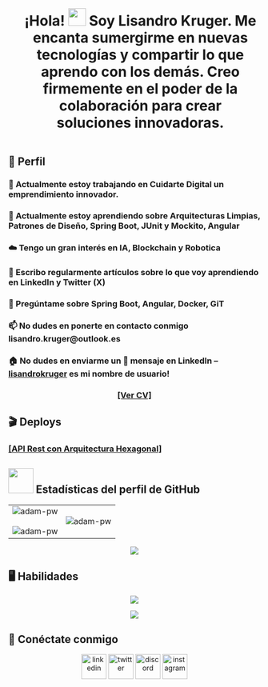 <div id="user-content-toc">
  <ul align="center">
    <summary><h1 style="display: inline-block">¡Hola! <img src="https://media.giphy.com/media/hvRJCLFzcasrR4ia7z/giphy.gif" width="35"> Soy Lisandro Kruger. Me encanta sumergirme en         nuevas tecnologías y compartir lo que aprendo con los demás. Creo firmemente en el poder de la colaboración para crear soluciones innovadoras.</h1></summary>
  </ul>
</div>

<h2>🎯 Perfil</h2>
<h3>🔭 Actualmente estoy trabajando en Cuidarte Digital un emprendimiento innovador.</h3>
<h3>🌱 Actualmente estoy aprendiendo sobre Arquitecturas Limpias, Patrones de Diseño, Spring Boot, JUnit y Mockito, Angular</h3>
<h3>☁️ Tengo un gran interés en IA, Blockchain y Robotica</h3>
<h3>📝 Escribo regularmente artículos sobre lo que voy aprendiendo en LinkedIn y Twitter (X)</h3>
<h3>💬 Pregúntame sobre Spring Boot, Angular, Docker, GiT</h3>
<h3>📫 No dudes en ponerte en contacto conmigo lisandro.kruger@outlook.es</h3>
<h3>🏠 No dudes en enviarme un 👋 mensaje en LinkedIn – <a type="button" href="https://www.linkedin.com/in/lisandrokruger/" target="_blank">lisandrokruger</a> es mi nombre de usuario!</h3>

<div align="center">
<h3><a type="button" href="https://drive.google.com/drive/folders/1fldXyxuRYOM8Wn32w8X9BTVXc7TzPSYU?usp=sharing" target="_blank">[Ver CV]</a></h3>
</div>

<h2>🎬 Deploys</h2>
<div>
<h3><a type="button" href="https://drive.google.com/file/d/16mcqBc9nQ6vSySg9vuYQCgFeC4NFu4xj/view?usp=sharing" target="_blank">[API Rest con Arquitectura Hexagonal]</a></h3>
</div>

<div>
  <h2> <img src = "https://github.com/7oSkaaa/7oSkaaa/blob/main/Images/Statistics.gif?raw=true" width = 50px> Estadísticas del perfil de GitHub </h2>
    <p align="center">
    <table align="center">
    <tr border="none">
    <td width="50%" align="center">
    <img align="center" src="https://github-readme-stats.vercel.app/api?username=lisandroEkruger&show_icons=true&locale=en&bg_color=0d1117&text_color=ffffff&repo=convoychat"
    alt="adam-pw" />
    <br></br>
    <img align="center" src="https://github-readme-streak-stats.herokuapp.com/?user=lisandroEkruger&theme=dark&background=0d1117&date_format=M%20j%5B%2C%20Y%5D" alt="adam-pw" /> 
    </td>
    <td width="50%" align="center">
    <img align="center"
    src="https://github-readme-stats.vercel.app/api/top-langs?username=lisandroEkruger&show_icons=true&locale=en&bg_color=0d1117&text_color=ffffff&layout=compact"
    alt="adam-pw" 
    bg_color=#808080/>
    </td>
    </tr>
    </table>
    <div align=center>
    <a href="https://github.com/ryo-ma/github-profile-trophy" title="Go to Source">
    <img src="https://github-profile-trophy.vercel.app/?username=lisandroEkruger&theme=juicyfresh&no-bg=true" />
    </a>
    </div>
  </p>  
</div>

<div>
  <h2>🖥️ Habilidades </h2>
  <p align="center">
    <a href="https://skillicons.dev">
      <img src="https://skillicons.dev/icons?i=java,hibernate,spring,kafka,docker,github,gitlab,mysql,postgres,postman,idea,eclipse" />
    </a>
  </p>
  <p align="center">
    <a href="https://skillicons.dev">
      <img src="https://skillicons.dev/icons?i=html,css,sass,js,ts,nodejs,react,angular,jquery,vite,bootstrap,materialui,tailwind,mongodb,vscode" />
    </a>
  </p>
</div>

<div>
  <h2>🤝 Conéctate conmigo </h2>
  <p align="center">
      <a href="https://www.linkedin.com/in/lisandrokruger/" target="blank"><img align="center" src="https://img.icons8.com/?size=500&id=447&format=png&color=ffffff" alt="linkedin"             height="50" width="50" /></a>
      <a href="https://twitter.com/lisandro_kruger" target="blank"><img align="center" src="https://img.icons8.com/?size=500&id=6Fsj3rv2DCmG&format=png&color=ffffff" alt="twitter"             height="50" width="50" /></a> 
      <a href="https://discordapp.com/users/lisandrokruger" target="blank"><img align="center" src="https://img.icons8.com/?size=500&id=25627&format=png&color=ffffff" alt="discord"            height="50" width="50" /></a>
      <a href="https://www.instagram.com/lisandro.kruger/" target="blank"><img align="center" src="https://img.icons8.com/?size=500&id=32292&format=png&color=ffffff" alt="instagram"           height="50" width="50" /></a>
  </p>
</div>
